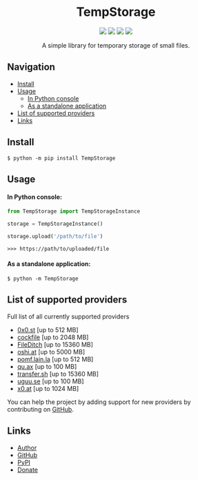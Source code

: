 <div align="center">
  <h1>TempStorage</h1>
  <p>
    <img src="https://img.shields.io/pypi/dm/TempStorage">
    <img src="https://img.shields.io/pypi/v/TempStorage?label=version">
    <img src="https://img.shields.io/pypi/l/TempStorage">
    <img src="https://img.shields.io/github/repo-size/ulbwazhine/TempStorage">
  </p>
  <p>A simple library for temporary storage of small files.</p>
</div>

## Navigation
* [Install](https://github.com/ulbwazhine/TempStorage#install)
* [Usage](https://github.com/ulbwazhine/TempStorage#usage)
  * [In Python console](https://github.com/ulbwazhine/TempStorage#in-python-console)
  * [As a standalone application](https://github.com/ulbwazhine/TempStorage#as-a-standalone-application)
* [List of supported providers](https://github.com/ulbwazhine/TempStorage#list-of-supported-providers)
* [Links](https://github.com/ulbwazhine/TempStorage#links)

## Install
```
$ python -m pip install TempStorage
```

## Usage

#### In Python console:

```python
from TempStorage import TempStorageInstance

storage = TempStorageInstance()

storage.upload('/path/to/file')
```

```
>>> https://path/to/uploaded/file
```

#### As a standalone application:
```
$ python -m TempStorage
```

## List of supported providers

Full list of all currently supported providers

* [0x0.st](http://0x0.st) [up to 512 MB]
* [cockfile](https://cockfile.com) [up to 2048 MB]
* [FileDitch](https://fileditch.com) [up to 15360 MB]
* [oshi.at](https://oshi.at) [up to 5000 MB]
* [pomf.lain.la](https://pomf.lain.la) [up to 512 MB]
* [qu.ax](https://qu.ax) [up to 100 MB]
* [transfer.sh](https://transfer.sh) [up to 15360 MB]
* [uguu.se](https://uguu.se) [up to 100 MB]
* [x0.at](https://x0.at) [up to 1024 MB]

You can help the project by adding support for new providers by contributing on [GitHub](https://github.com/ulbwazhine/TempStorage).

## Links
* [Author](https://ulbwa.github.io)
* [GitHub](https://github.com/ulbwazhine/TempStorage)
* [PyPI](https://pypi.org/project/TempStorage)
* [Donate](https://ulbwa.github.io/go?to=donate)

